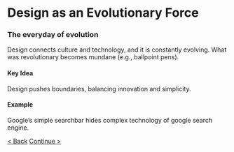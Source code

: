 # Design as an Evolutionary Force

### The everyday of evolution
Design connects culture and technology, and it is constantly evolving. What was revolutionary becomes mundane (e.g., ballpoint pens).

#### Key Idea
Design pushes boundaries, balancing innovation and simplicity.

#### Example
Google’s simple searchbar hides complex technology of google search engine.

[< Back](/presentation/03.md)
[Continue >](/presentation/05.md)
